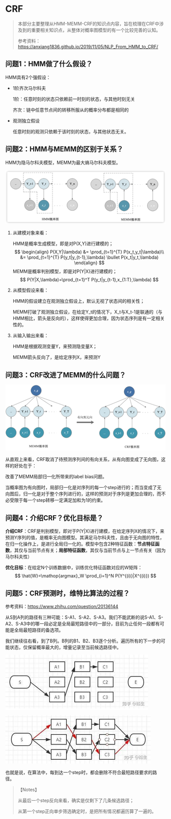 # CRF

> 本部分主要整理从HMM-MEMM-CRF的知识点内容，旨在梳理在CRF中涉及到的重要相关知识点，从整体对概率图模型的有一个比较完善的认知。
>
> 参考资料：https://anxiang1836.github.io/2019/11/05/NLP_From_HMM_to_CRF/

## 问题1：HMM做了什么假设？

HMM具有2个强假设：

- 1阶齐次马尔科夫

  1阶：任意时刻的状态只依赖前一时刻的状态，与其他时刻无关

  齐次：链中任意节点间的转移所服从的概率分布都是相同的

- 观测独立假设

  任意时刻的观测只依赖于该时刻的状态，与其他状态无关。

## 问题2：HMM与MEMM的区别于关系？

HMM为隐马尔科夫模型，MEMM为最大熵马尔科夫模型。

![](https://raw.githubusercontent.com/anxiang1836/FigureBed/master/img/20200311231914.png)

1. 从建模对象来看：

   HMM是概率生成模型，即是对P(X,Y)进行建模的；
   $$
   \begin{align}
   	P(X,Y|\lambda) &= \prod_{t=1}^{T} P(x_t,y_t|\lambda)\\
   	               &= \prod_{t=1}^{T} P(y_t|y_{t-1},\lambda) \bullet 
   	                                  P(x_t|y_t,\lambda)
   \end{align}
   $$
   MEMM是概率判别模型，即是对P(Y|X)进行建模的；
   $$
   P(Y|X,\lambda)=\prod_{t=1}^T P(y_t|y_{t-1},x_{1:T},\lambda)
   $$
   
2. 从模型假设来看：

   HMM的假设建立在观测独立假设上，默认无视了状态间的相关性；

   MEMM打破了观测独立假设，在给定Y_t的情况下，X_t与X_t-1是联通的（与HMM相比，箭头是反向的），这样使得更加合理，因为状态序列是有一定相关性的。

3. 从输入输出来看：

   HMM是根据观测变量Y，来预测隐变量X；

   MEMM箭头反向了，是给定序列X，来预测Y

## 问题3：CRF改进了MEMM的什么问题？

<img src="https://raw.githubusercontent.com/anxiang1836/FigureBed/master/img/MEMM_CRF.png" style="zoom:50%;" />

从直观上来看，CRF取消了待预测序列间的有向关系，从有向图变成了无向图，这样的好处在于：

改善了MEMM局部归一化所带来的label bias问题。

当概率图为有向图时，局部归一化是对序列的每一个step进行的；而当变成了无向图后，归一化是对于整个序列进行的，这样的预测对于序列是更加合理的，而不必受限于每一个step转移一定满足加和为1的约束。

## 问题4：介绍CRF？优化目标是？

**介绍CRF**：CRF是判别模型，即对于P(Y|X)进行建模，在给定序列X的情况下，来预测Y序列的值，是概率无向图模型。其满足马尔科夫性，且由于无向图的特性，在归一化操作上，是进行全局归一化的。模型中包含2种特征函数：**节点特征函数**，其仅与当前节点有关；**局部特征函数**，其仅与当前节点与上一节点有关（因为马尔科夫性）

**优化目标**：在给定N个训练数据中，训练优化特征函数对应的W矩阵：
$$
\hat{W}=\mathop{argmax}_W \prod_{i=1}^N P(Y^{(i)}|X^{(i)})
$$

## 问题5：CRF预测时，维特比算法的过程？

参考资料：https://www.zhihu.com/question/20136144

从S到A列的路径有三种可能：S-A1、S-A2、S-A3。我们不能武断的说S-A1、S-A2、S-A3中的哪一段必定是全局最短路径中的一部分，目前为止任何一段都有可能是全局最短路径的备选项。

我们继续往右看，到了B列。B列的B1、B2、B3逐个分析。遍历所有的下一步的可能状态，仅保留概率最大的，增量记录至当前候选路径中。

![](https://raw.githubusercontent.com/anxiang1836/FigureBed/master/img/20200311230718.png)

![](https://raw.githubusercontent.com/anxiang1836/FigureBed/master/img/20200311230644.png)

也就是说，在算法中，每到达一个step时，都会删除不符合最短路径要求的路径。

> 【Notes】
>
> 从最后一个step反向来看，确实是仅剩下了几条候选路径；
>
> 从第一个step正向单步筛选确定时，是把所有情况都遍历算了一遍的。

